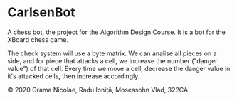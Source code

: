 # CarlsenBot

A chess bot, the project for the Algorithm Design Course. It is a bot for the XBoard chess game.
 
The check system will use a byte matrix. We can analise all pieces on a side, and for piece that attacks a cell, we increase the number ("danger value") of that cell. Every time we move a cell, decrease the danger value in it's attacked cells, then increase accordingly.
  
 © 2020 Grama Nicolae, Radu Ioniță, Mosessohn Vlad, 322CA

